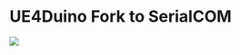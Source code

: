 # UE4Duino Fork to SerialCOM

[![](https://github.com/videofeedback/Unreal-Engine-Plugin-Communication-Serial-Port)](hhttps://raw.githubusercontent.com/videofeedback/Unreal-Engine-Plugin-Communication-Serial-Port/main/SerialCOM/images/serial_com_fork_02.png)



